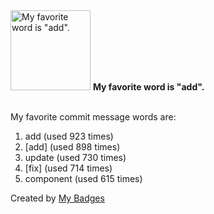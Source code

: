 <img src="https://my-badges.github.io/my-badges/favorite-word.png" alt="My favorite word is &quot;add&quot;." title="My favorite word is &quot;add&quot;." width="128">
<strong>My favorite word is &quot;add&quot;.</strong>
<br><br>

My favorite commit message words are:

1. add (used 923 times)
2. [add] (used 898 times)
3. update (used 730 times)
4. [fix] (used 714 times)
5. component (used 615 times)


Created by <a href="https://github.com/my-badges/my-badges">My Badges</a>